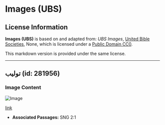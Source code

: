# Images (UBS)

## License Information

**Images (UBS)** is based on and adapted from: _UBS Images_, [United Bible Societies](https://unitedbiblesocieties.org/), None, which is licensed under a [Public Domain CC0](https://creativecommons.org/public-domain/cc0/).

This markdown version is provided under the same license.



--------------------------------

## توليب (id: 281956)

### Image Content

![Image](https://cdn.aquifer.bible/aquifer-content/resources/Media/WEB-0881_tulip.jpg)

[link](https://cdn.aquifer.bible/aquifer-content/resources/Media/WEB-0881_tulip.jpg)

* **Associated Passages:** SNG 2:1

